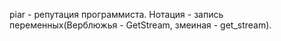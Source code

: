 piar - репутация программиста. 
Нотация - запись переменных(Верблюжья - GetStream, змеиная - get_stream). 
